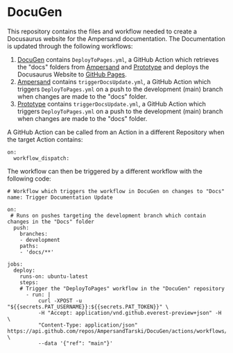 # DocuGen
This repository contains the files and workflow needed to create a Docusaurus website for the Ampersand documentation.
The Documentation is updated through the following workflows:

1. [DocuGen](https://github.com/AmpersandTarski/DocuGen) contains `DeployToPages.yml`, a GitHub Action which retrieves the "docs" folders from [Ampersand](https://github.com/AmpersandTarski/Ampersand) and [Prototype](https://github.com/AmpersandTarski/Prototype) and deploys the Docusaurus Website to [GitHub Pages](https://ampersandtarski.github.io/DocuGen/).
2. [Ampersand](https://github.com/AmpersandTarski/Ampersand) contains `triggerDocsUpdate.yml`, a GitHub Action which triggers `DeployToPages.yml` on a push to the development (main) branch when changes are made to the "docs" folder.
3. [Prototype](https://github.com/AmpersandTarski/Prototype) contains `triggerDocsUpdate.yml`, a GitHub Action which triggers `DeployToPages.yml` on a push to the development (main) branch when changes are made to the "docs" folder.

A GitHub Action can be called from an Action in a different Repository when the target Action contains: 
```
on:
  workflow_dispatch:
```
The workflow can then be triggered by a different workflow with the following code:

```
# Workflow which triggers the workflow in DocuGen on changes to "Docs"
name: Trigger Documentation Update

on:
 # Runs on pushes targeting the development branch which contain changes in the "Docs" folder
  push:
    branches:
    - development
    paths:
    - 'docs/**'

jobs:
  deploy:
    runs-on: ubuntu-latest
    steps:
    # Trigger the "DeployToPages" workflow in the "DocuGen" repository
      - run: |
          curl -XPOST -u "${{secrets.PAT_USERNAME}}:${{secrets.PAT_TOKEN}}" \
          -H "Accept: application/vnd.github.everest-preview+json" -H \
          "Content-Type: application/json" https://api.github.com/repos/AmpersandTarski/DocuGen/actions/workflows/DeployToPages.yml/dispatches \
          --data '{"ref": "main"}'
```
